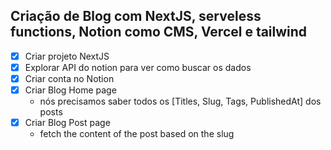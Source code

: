 ## Criação de Blog com NextJS, serveless functions, Notion como CMS, Vercel e tailwind

- [x] Criar projeto NextJS
- [x] Explorar API do notion para ver como buscar os dados
- [x] Criar conta no Notion
- [x] Criar Blog Home page
  - nós precisamos saber todos os [Titles, Slug, Tags, PublishedAt] dos posts
- [x] Criar Blog Post page
  - fetch the content of the post based on the slug
